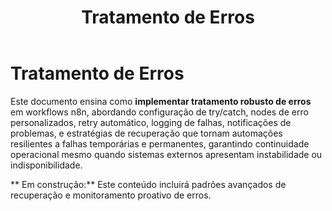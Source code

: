﻿---
sidebar_position: 6
title: Tratamento de Erros
description: Como implementar tratamento robusto de erros em workflows n8n
keywords: [n8n, error handling, erros, tratamento, debugging, robustez]
---

#  Tratamento de Erros

Este documento ensina como **implementar tratamento robusto de erros** em workflows n8n, abordando configuração de try/catch, nodes de erro personalizados, retry automático, logging de falhas, notificações de problemas, e estratégias de recuperação que tornam automações resilientes a falhas temporárias e permanentes, garantindo continuidade operacional mesmo quando sistemas externos apresentam instabilidade ou indisponibilidade.

** Em construção:** Este conteúdo incluirá padrões avançados de recuperação e monitoramento proativo de erros.
